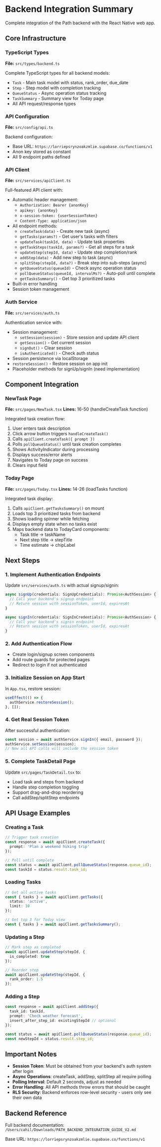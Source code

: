# Backend Integration Summary

Complete integration of the Path backend with the React Native web app.

## Core Infrastructure

### TypeScript Types
**File:** `src/types/backend.ts`

Complete TypeScript types for all backend models:
- `Task` - Main task model with status, rank_order, due_date
- `Step` - Step model with completion tracking
- `QueueStatus` - Async operation status tracking
- `TaskSummary` - Summary view for Today page
- All API request/response types

### API Configuration
**File:** `src/config/api.ts`

Backend configuration:
- Base URL: `https://lorriepsrynzoakzmlie.supabase.co/functions/v1`
- Anon key stored as constant
- All 9 endpoint paths defined

### API Client
**File:** `src/services/apiClient.ts`

Full-featured API client with:
- Automatic header management:
  - `Authorization: Bearer {anonKey}`
  - `apikey: {anonKey}`
  - `x-session-token: {userSessionToken}`
  - `Content-Type: application/json`
- All endpoint methods:
  - `createTask(data)` - Create new task (async)
  - `getTasks(params?)` - Get user's tasks with filters
  - `updateTask(taskId, data)` - Update task properties
  - `getTaskSteps(taskId, params?)` - Get all steps for a task
  - `updateStep(stepId, data)` - Update step completion/rank
  - `addStep(data)` - Add new step to task (async)
  - `splitStep(stepId, data?)` - Break step into sub-steps (async)
  - `getQueueStatus(queueId)` - Check async operation status
  - `pollQueueStatus(queueId, intervalMs?)` - Auto-poll until complete
  - `getTasksSummary()` - Get top 3 prioritized tasks
- Built-in error handling
- Session token management

### Auth Service
**File:** `src/services/auth.ts`

Authentication service with:
- Session management:
  - `setSession(session)` - Store session and update API client
  - `getSession()` - Get current session
  - `signOut()` - Clear session
  - `isAuthenticated()` - Check auth status
- Session persistence via localStorage
- `restoreSession()` - Restore session on app init
- Placeholder methods for signUp/signIn (need implementation)

## Component Integration

### NewTask Page
**File:** `src/pages/NewTask.tsx`
**Lines:** 16-50 (handleCreateTask function)

Integrated task creation flow:
1. User enters task description
2. Click arrow button triggers `handleCreateTask()`
3. Calls `apiClient.createTask({ prompt })`
4. Polls `pollQueueStatus()` until task creation completes
5. Shows ActivityIndicator during processing
6. Displays success/error alerts
7. Navigates to Today page on success
8. Clears input field

### Today Page
**File:** `src/pages/Today.tsx`
**Lines:** 14-26 (loadTasks function)

Integrated task display:
1. Calls `apiClient.getTasksSummary()` on mount
2. Loads top 3 prioritized tasks from backend
3. Shows loading spinner while fetching
4. Displays empty state when no tasks exist
5. Maps backend data to TodayCard components:
   - Task title → taskName
   - Next step title → stepTitle
   - Time estimate → chipLabel

## Next Steps

### 1. Implement Authentication Endpoints
Update `src/services/auth.ts` with actual signup/signin:

```typescript
async signUp(credentials: SignUpCredentials): Promise<AuthSession> {
  // Call your backend's signup endpoint
  // Return session with sessionToken, userId, expiresAt
}

async signIn(credentials: SignInCredentials): Promise<AuthSession> {
  // Call your backend's signin endpoint
  // Return session with sessionToken, userId, expiresAt
}
```

### 2. Add Authentication Flow
- Create login/signup screen components
- Add route guards for protected pages
- Redirect to login if not authenticated

### 3. Initialize Session on App Start
In `App.tsx`, restore session:

```typescript
useEffect(() => {
  authService.restoreSession();
}, []);
```

### 4. Get Real Session Token
After successful authentication:
```typescript
const session = await authService.signIn({ email, password });
authService.setSession(session);
// Now all API calls will include the session token
```

### 5. Complete TaskDetail Page
Update `src/pages/TaskDetail.tsx` to:
- Load task and steps from backend
- Handle step completion toggling
- Support drag-and-drop reordering
- Call addStep/splitStep endpoints

## API Usage Examples

### Creating a Task
```typescript
// Trigger task creation
const response = await apiClient.createTask({
  prompt: 'Plan a weekend hiking trip'
});

// Poll until complete
const status = await apiClient.pollQueueStatus(response.queue_id);
const taskId = status.result.task_id;
```

### Loading Tasks
```typescript
// Get all active tasks
const { tasks } = await apiClient.getTasks({
  status: 'active',
  limit: 10
});

// Get top 3 for Today view
const { tasks } = await apiClient.getTasksSummary();
```

### Updating a Step
```typescript
// Mark step as completed
await apiClient.updateStep(stepId, {
  is_completed: true
});

// Reorder step
await apiClient.updateStep(stepId, {
  rank_order: 1.5
});
```

### Adding a Step
```typescript
const response = await apiClient.addStep({
  task_id: taskId,
  prompt: 'Check weather forecast',
  insert_after_step_id: existingStepId // optional
});

const status = await apiClient.pollQueueStatus(response.queue_id);
const newStepId = status.result.step_id;
```

## Important Notes

- **Session Token**: Must be obtained from your backend's auth system after login
- **Async Operations**: createTask, addStep, splitStep all require polling
- **Polling Interval**: Default 2 seconds, adjust as needed
- **Error Handling**: All API methods throw errors that should be caught
- **RLS Security**: Backend enforces row-level security - users only see their own data

## Backend Reference

Full backend documentation: `/Users/cahil/Downloads/PATH_BACKEND_INTEGRATION_GUIDE_V2.md`

Base URL: `https://lorriepsrynzoakzmlie.supabase.co/functions/v1`
